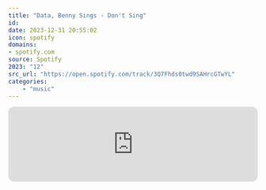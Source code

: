```yaml
---
title: "Data, Benny Sings - Don't Sing"
id: 
date: 2023-12-31 20:55:02
icon: spotify
domains:
- spotify.com
source: Spotify
2023: "12"
src_url: "https://open.spotify.com/track/3Q7Fhds0twd9SAHrcGTwYL"
categories:
    - "music"
---
```

<iframe style="border-radius: 12px" width="100%" height="152" title="Spotify Embed: Don&apos;t Sing" frameborder="0" allowfullscreen allow="autoplay; clipboard-write; encrypted-media; fullscreen; picture-in-picture" loading="lazy" src="https://open.spotify.com/embed/track/3Q7Fhds0twd9SAHrcGTwYL?utm_source=oembed"></iframe>
